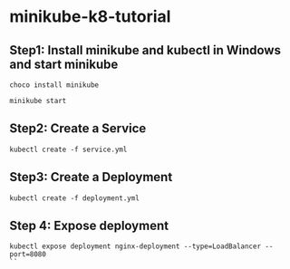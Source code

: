 # minikube-k8-tutorial

## Step1: Install minikube and kubectl in Windows and start minikube
```
choco install minikube

```
```
minikube start 

```
## Step2: Create a Service
```
kubectl create -f service.yml

```
## Step3: Create a Deployment
```
kubectl create -f deployment.yml

```

## Step 4: Expose deployment  
```
kubectl expose deployment nginx-deployment --type=LoadBalancer --port=8080
``
